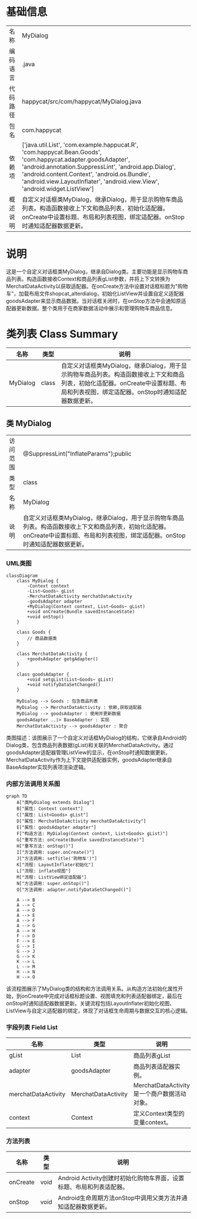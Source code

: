 # 基础信息

|      |      |
|------|------|
| 名称 | MyDialog |
| 编码语言 | .java |
| 代码路径 | happycat/src/com/happycat/MyDialog.java |
| 包名 | com.happycat |
| 依赖项 | ['java.util.List', 'com.example.happucat.R', 'com.happycat.Bean.Goods', 'com.happycat.adapter.goodsAdapter', 'android.annotation.SuppressLint', 'android.app.Dialog', 'android.content.Context', 'android.os.Bundle', 'android.view.LayoutInflater', 'android.view.View', 'android.widget.ListView'] |
| 概述说明 | 自定义对话框类MyDialog，继承Dialog，用于显示购物车商品列表。构造函数接收上下文和商品列表，初始化适配器。onCreate中设置标题、布局和列表视图，绑定适配器。onStop时通知适配器数据更新。 |

# 说明

这是一个自定义对话框类MyDialog，继承自Dialog类。主要功能是显示购物车商品列表。构造函数接收Context和商品列表gList参数，并将上下文转换为MerchatDataActivity以获取适配器。在onCreate方法中设置对话框标题为"购物车"，加载布局文件shopcat_alterdialog，初始化ListView并设置自定义适配器goodsAdapter来显示商品数据。当对话框关闭时，在onStop方法中会通知原适配器更新数据。整个类用于在商家数据活动中展示和管理购物车商品信息。

# 类列表 Class Summary

| 名称   | 类型  | 说明 |
|-------|------|-------------|
| MyDialog | class | 自定义对话框类MyDialog，继承Dialog，用于显示购物车商品列表。构造函数接收上下文和商品列表，初始化适配器。onCreate中设置标题、布局和列表视图，绑定适配器。onStop时通知适配器数据更新。 |



## 类 MyDialog

|      |      |
|------|------|
| 访问范围 | @SuppressLint("InflateParams");public |
| 类型 | class |
| 名称 | MyDialog |
| 说明 | 自定义对话框类MyDialog，继承Dialog，用于显示购物车商品列表。构造函数接收上下文和商品列表，初始化适配器。onCreate中设置标题、布局和列表视图，绑定适配器。onStop时通知适配器数据更新。 |


### UML类图

```mermaid
classDiagram
    class MyDialog {
        -Context context
        -List~Goods~ gList
        -MerchatDataActivity merchatDataActivity
        -goodsAdapter adapter
        +MyDialog(Context context, List~Goods~ gList)
        +void onCreate(Bundle savedInstanceState)
        +void onStop()
    }

    class Goods {
        // 商品数据类
    }

    class MerchatDataActivity {
        +goodsAdapter getgAdapter()
    }

    class goodsAdapter {
        +void setgList(List~Goods~ gList)
        +void notifyDataSetChanged()
    }

    MyDialog --> Goods : 包含商品列表
    MyDialog --> MerchatDataActivity : 依赖,获取适配器
    MyDialog --> goodsAdapter : 使用并更新数据
    goodsAdapter ..|> BaseAdapter : 实现
    MerchatDataActivity --> goodsAdapter : 聚合
```

类图描述：该图展示了一个自定义对话框MyDialog的结构，它继承自Android的Dialog类，包含商品列表数据(gList)和关联的MerchatDataActivity。通过goodsAdapter适配器管理ListView的显示，在onStop时通知数据更新。MerchatDataActivity作为上下文提供适配器实例，goodsAdapter继承自BaseAdapter实现列表项渲染逻辑。


### 内部方法调用关系图

```mermaid
graph TD
    A["类MyDialog extends Dialog"]
    B["属性: Context context"]
    C["属性: List<Goods> gList"]
    D["属性: MerchatDataActivity merchatDataActivity"]
    E["属性: goodsAdapter adapter"]
    F["构造方法: MyDialog(Context context, List<Goods> gList)"]
    G["重写方法: onCreate(Bundle savedInstanceState)"]
    H["重写方法: onStop()"]
    I["方法调用: super.onCreate()"]
    J["方法调用: setTitle('购物车')"]
    K["流程: LayoutInflater初始化"]
    L["流程: inflate视图"]
    M["流程: ListView绑定适配器"]
    N["方法调用: super.onStop()"]
    O["方法调用: adapter.notifyDataSetChanged()"]

    A --> B
    A --> C
    A --> D
    A --> E
    A --> F
    A --> G
    A --> H
    F --> D
    F --> E
    G --> I
    G --> J
    G --> K
    K --> L
    L --> M
    H --> N
    H --> O
```

该流程图展示了MyDialog类的结构和方法调用关系。从构造方法初始化属性开始，到onCreate中完成对话框标题设置、视图填充和列表适配器绑定，最后在onStop时通知适配器数据更新。关键流程包括LayoutInflater初始化视图、ListView与自定义适配器的绑定，体现了对话框生命周期与数据交互的核心逻辑。

### 字段列表 Field List

| 名称  | 类型  | 说明 |
|-------|-------|------|
| gList | List<Goods> | 商品列表gList |
| adapter | goodsAdapter | 商品列表适配器实例。 |
| merchatDataActivity | MerchatDataActivity | MerchatDataActivity是一个商户数据活动对象。 |
| context | Context | 定义Context类型的变量context。 |

### 方法列表

| 名称  | 类型  | 说明 |
|-------|-------|------|
| onCreate | void | Android Activity创建时初始化购物车界面，设置标题、布局和列表适配器。 |
| onStop | void | Android生命周期方法onStop中调用父类方法并通知适配器数据更新。 |




